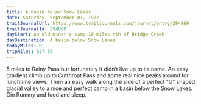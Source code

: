 ```yaml
---
title: A basin below Snow Lakes
date: Saturday, September 03, 1977
trailJournalUrl: https://www.trailjournals.com/journal/entry/294869
trailJournalId: 294869
dayStart: An old miner's camp 10 miles nth of Bridge Creek.
dayDestination: A basin below Snow Lakes
todayMiles: 0
tripMiles: 687.50
---
```

5 miles to Rainy Pass but fortunately it didn’t live up to its name. An easy gradient climb up to Cutthroat Pass and some real nice peaks around for lunchtime views. Then an easy walk along the side of a perfect “U” shaped glacial valley to a nice and perfect camp in a basin below the Snow Lakes. Gin Rummy and food and sleep.
